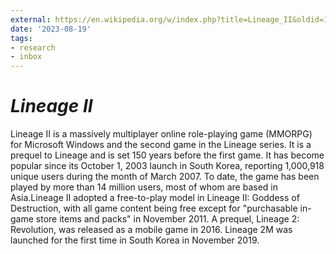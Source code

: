 ```yaml
---
external: https://en.wikipedia.org/w/index.php?title=Lineage_II&oldid=1165592489
date: '2023-08-19'
tags:
- research
- inbox
---
```


# <i>Lineage II</i>

Lineage II is a massively multiplayer online role-playing game (MMORPG) for Microsoft Windows and the second game in the Lineage series. It is a prequel to Lineage and is set 150 years before the first game. It has become popular since its October 1, 2003 launch in South Korea, reporting 1,000,918 unique users during the month of March 2007. To date, the game has been played by more than 14 million users, most of whom are based in Asia.Lineage II adopted a free-to-play model in Lineage II: Goddess of Destruction, with all game content being free except for "purchasable in-game store items and packs" in November 2011. A prequel, Lineage 2: Revolution, was released as a mobile game in 2016.
Lineage 2M was launched for the first time in South Korea in November 2019.
